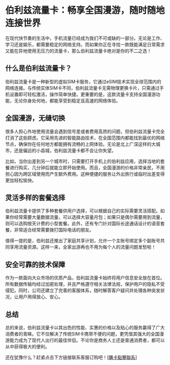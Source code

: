 # 伯利兹流量卡：畅享全国漫游，随时随地连接世界

在现代快节奏的生活中，手机流量已经成为我们不可或缺的一部分。无论是工作、学习还是娱乐，都需要稳定的网络支持。而如果你正在寻找一款既能满足日常需求又能在异地使用无压力的流量卡，那么伯利兹流量卡绝对是你的不二之选！

## 什么是伯利兹流量卡？

伯利兹流量卡是一种新型的虚拟SIM卡服务，它通过eSIM技术实现全球范围内的网络连接。与传统实体SIM卡不同，伯利兹流量卡无需物理更换卡片，只需通过手机设置即可轻松激活，操作简单快捷。更重要的是，这款流量卡支持全国漫游功能，无论你身处何地，都能享受到稳定且高速的网络体验。

## 全国漫游，无缝切换

很多人担心外地使用流量会遇到信号差或者费用高昂的问题，但伯利兹流量卡完全打消了这些顾虑。它采用先进的智能路由技术，在全国范围内都能找到最优的网络节点，确保你在任何地方都能拥有流畅的上网体验。无论是北上广深这样的大城市，还是偏远的小县城，伯利兹流量卡都不会让你失望。

比如，当你出差到另一个城市时，只需要打开手机上的伯利兹应用，选择当地的套餐进行购买，几分钟后就能立即开始使用。而且，全国漫游的价格非常亲民，不用担心因为跨区域使用而产生额外费用。这种便捷的服务让外出旅行或临时出差变得更加轻松愉快。

## 灵活多样的套餐选择

伯利兹流量卡提供了多种套餐供用户选择，可以根据自己的实际需要灵活搭配。如果你经常需要大量数据流量，可以选择大容量月包；如果只是偶尔需要用到流量，则可以选购按天计费的小型套餐。此外，还有专门针对国际长途通话设计的语音套餐，非常适合经常需要拨打国际电话的朋友。

值得一提的是，伯利兹还推出了家庭共享计划，允许一个主账号绑定多个副账号共同享用流量资源。这样一来，全家出游再也不用为每个人的流量问题发愁啦！

## 安全可靠的技术保障

作为一款面向大众市场的优质产品，伯利兹流量卡始终将用户信息安全放在首位。所有数据传输均经过加密处理，并且严格遵守相关法律法规，保护用户的隐私不受侵犯。同时，公司还建立了完善的客服体系，随时解答客户疑问并处理各种突发状况，让用户用得放心、安心。

## 总结

总的来说，伯利兹流量卡以其出色的性能、实惠的价格以及贴心的服务赢得了广大消费者的青睐。它不仅解决了传统SIM卡携带不便的问题，更凭借其强大的全国漫游能力成为了现代人出行的最佳伴侣。不论你是商务人士还是普通消费者，都可以从中获得极大的便利。

还在犹豫什么？赶紧点击下方链接联系客服订购吧！[[購卡點擊聯系](https://t.me/s/esim1088)]